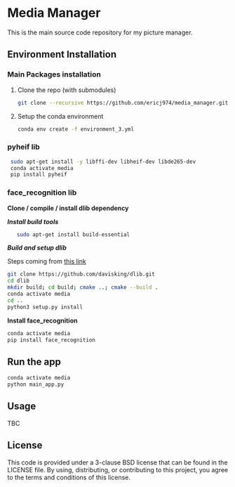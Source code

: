 # Media Manager

This is the main source code repository for my picture manager.

## Environment Installation

### Main Packages installation

1. Clone the repo (with submodules)
   ```bash
   git clone --recursive https://github.com/ericj974/media_manager.git
   ```
2. Setup the conda environment
   ```bash
   conda env create -f environment_3.yml
   ```

### pyheif lib

   ```bash
    sudo apt-get install -y libffi-dev libheif-dev libde265-dev
    conda activate media
    pip install pyheif
   ```
### face_recognition lib

**Clone / compile / install dlib dependency**

***Install build tools***

```bash
   sudo apt-get install build-essential
```

***Build and setup dlib***

Steps coming from [this link](https://gist.github.com/ageitgey/629d75c1baac34dfa5ca2a1928a7aeaf?permalink_comment_id=3552228)

   ```bash
   git clone https://github.com/davisking/dlib.git
   cd dlib
   mkdir build; cd build; cmake ..; cmake --build .
   conda activate media
   cd ..
   python3 setup.py install 
   ```

**Install face_recognition**

   ```bash
   conda activate media
   pip install face_recognition
   ```

## Run the app 

   ```bash
   conda activate media
   python main_app.py
   ```

## Usage

TBC

## License

This code is provided under a 3-clause BSD license that can be found in the
LICENSE file. By using, distributing, or contributing to this project, you agree
to the terms and conditions of this license.



